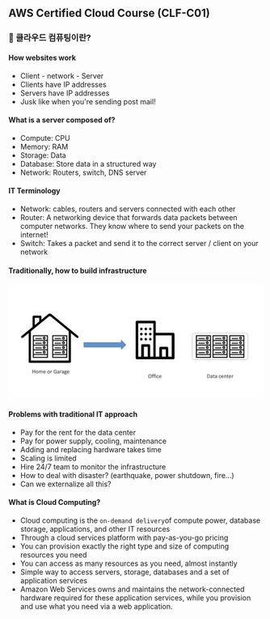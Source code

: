 ## AWS Certified Cloud Course (CLF-C01)

### :pushpin: 클라우드 컴퓨팅이란?
#### How websites work
- Client - network - Server
- Clients have IP addresses
- Servers have IP addresses
- Jusk like when you're sending post mail!

#### What is a server composed of?
- Compute: CPU
- Memory: RAM
- Storage: Data
- Database: Store data in a structured way
- Network: Routers, switch, DNS server

#### IT Terminology
- Network: cables, routers and servers connected with each other
- Router: A networking device that forwards data packets between computer networks. They know where to send your packets on the internet!
- Switch: Takes a packet and send it to the correct server / client on your network

#### Traditionally, how to build infrastructure
![](../images/tradition.png)

#### Problems with traditional IT approach
- Pay for the rent for the data center
- Pay for power supply, cooling, maintenance
- Adding and replacing hardware takes time
- Scaling is limited
- Hire 24/7 team to monitor the infrastructure
- How to deal with disaster? (earthquake, power shutdown, fire...)
- Can we externalize all this?

#### What is Cloud Computing?
- Cloud computing is the `on-demand delivery`of compute power, database storage, applications, and other IT resources
- Through a cloud services platform with pay-as-you-go pricing
- You can provision exactly the right type and size of computing resources you need
- You can access as many resources as you need, almost instantly
- Simple way to access servers, storage, databases and a set of application services
- Amazon Web Services owns and maintains the network-connected hardware required for these application services, while you provision and use what you need via a web application.